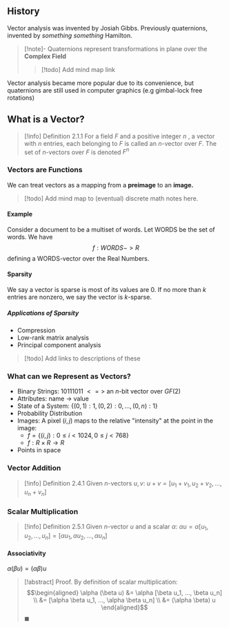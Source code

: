 ## History
Vector analysis was invented by Josiah Gibbs. Previously quaternions, invented by *something something* Hamilton.

> [!note]- Quaternions
> represent transformations in plane over the **Complex Field**
> > [!todo] Add mind map link

Vector analysis became more popular due to its convenience, but quaternions are still used in computer graphics (e.g gimbal-lock free rotations)

## What is a Vector?

> [!info] Definition 2.1.1
For a field $F$ and a positive integer $n$ , a vector with $n$ entries, each belonging to $F$ is called an $n$-vector over $F$. The set of $n$-vectors over $F$ is denoted $F^{n}$

### Vectors are Functions

We can treat vectors as a mapping from a **preimage** to an **image.**
> [!todo] Add mind map to (eventual) discrete math notes here.

#### Example
Consider a document to be a multiset of words. Let WORDS be the set of words. We have $$ f : WORDS -> R $$ defining a WORDS-vector over the Real Numbers.

#### Sparsity

We say a vector is sparse is most of its values are 0. If no more than $k$ entries are nonzero, we say the vector is $k$-sparse.

##### Applications of Sparsity
- Compression
- Low-rank matrix analysis
- Principal component analysis

> [!todo] Add links to descriptions of these

### What can we Represent as Vectors?

- Binary Strings:  10111011 $<=>$ an $n$-bit vector over $GF(2)$
- Attributes: name -> value
- State of a System: $\{(0,1): 1, (0,2): 0, ..., (0, n): 1\}$
- Probability Distribution
- Images: A pixel $(i, j)$ maps to the relative "intensity" at the point in the image:
	- $f = \{(i, j) : 0 \leqslant i < 1024, 0 \leqslant j < 768 \}$
	- $f : R\times R \rightarrow R$
- Points in space

### Vector Addition

> [!info] Definition 2.4.1
> Given $n$-vectors $u, v$:
> $u + v = [u_1 + v_1, u_2 + v_2, ..., u_n + v_n]$

### Scalar Multiplication

> [!info] Definition 2.5.1
> Given $n$-vector $u$ and a scalar $\alpha$:
> $\alpha u = \alpha [u_1, u_2, ..., u_n] = [\alpha u_1, \alpha u_2, ..., \alpha u_n]$

#### Associativity

$\alpha (\beta u) = (\alpha \beta) u$

> [!abstract] Proof.
> By definition of scalar multiplication:
> $$\begin{aligned}
> \alpha (\beta u) &= \alpha [\beta u_1, ..., \beta u_n] \\
> &= [\alpha \beta u_1, ..., \alpha \beta u_n] \\
> &= (\alpha \beta) u
> \end{aligned}$$
> $\blacksquare$
